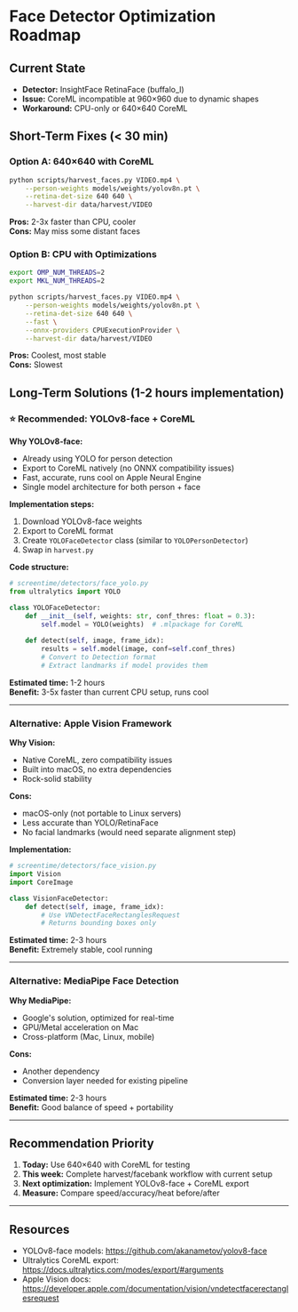 # Face Detector Optimization Roadmap

## Current State
- **Detector:** InsightFace RetinaFace (buffalo_l)
- **Issue:** CoreML incompatible at 960×960 due to dynamic shapes
- **Workaround:** CPU-only or 640×640 CoreML

## Short-Term Fixes (< 30 min)

### Option A: 640×640 with CoreML
```bash
python scripts/harvest_faces.py VIDEO.mp4 \
    --person-weights models/weights/yolov8n.pt \
    --retina-det-size 640 640 \
    --harvest-dir data/harvest/VIDEO
```
**Pros:** 2-3x faster than CPU, cooler  
**Cons:** May miss some distant faces

### Option B: CPU with Optimizations
```bash
export OMP_NUM_THREADS=2
export MKL_NUM_THREADS=2

python scripts/harvest_faces.py VIDEO.mp4 \
    --person-weights models/weights/yolov8n.pt \
    --retina-det-size 640 640 \
    --fast \
    --onnx-providers CPUExecutionProvider \
    --harvest-dir data/harvest/VIDEO
```
**Pros:** Coolest, most stable  
**Cons:** Slowest

## Long-Term Solutions (1-2 hours implementation)

### ⭐ Recommended: YOLOv8-face + CoreML

**Why YOLOv8-face:**
- Already using YOLO for person detection
- Export to CoreML natively (no ONNX compatibility issues)
- Fast, accurate, runs cool on Apple Neural Engine
- Single model architecture for both person + face

**Implementation steps:**
1. Download YOLOv8-face weights
2. Export to CoreML format
3. Create `YOLOFaceDetector` class (similar to `YOLOPersonDetector`)
4. Swap in `harvest.py`

**Code structure:**
```python
# screentime/detectors/face_yolo.py
from ultralytics import YOLO

class YOLOFaceDetector:
    def __init__(self, weights: str, conf_thres: float = 0.3):
        self.model = YOLO(weights)  # .mlpackage for CoreML
    
    def detect(self, image, frame_idx):
        results = self.model(image, conf=self.conf_thres)
        # Convert to Detection format
        # Extract landmarks if model provides them
```

**Estimated time:** 1-2 hours  
**Benefit:** 3-5x faster than current CPU setup, runs cool

---

### Alternative: Apple Vision Framework

**Why Vision:**
- Native CoreML, zero compatibility issues
- Built into macOS, no extra dependencies
- Rock-solid stability

**Cons:**
- macOS-only (not portable to Linux servers)
- Less accurate than YOLO/RetinaFace
- No facial landmarks (would need separate alignment step)

**Implementation:**
```python
# screentime/detectors/face_vision.py
import Vision
import CoreImage

class VisionFaceDetector:
    def detect(self, image, frame_idx):
        # Use VNDetectFaceRectanglesRequest
        # Returns bounding boxes only
```

**Estimated time:** 2-3 hours  
**Benefit:** Extremely stable, cool running

---

### Alternative: MediaPipe Face Detection

**Why MediaPipe:**
- Google's solution, optimized for real-time
- GPU/Metal acceleration on Mac
- Cross-platform (Mac, Linux, mobile)

**Cons:**
- Another dependency
- Conversion layer needed for existing pipeline

**Estimated time:** 2-3 hours  
**Benefit:** Good balance of speed + portability

---

## Recommendation Priority

1. **Today:** Use 640×640 with CoreML for testing
2. **This week:** Complete harvest/facebank workflow with current setup
3. **Next optimization:** Implement YOLOv8-face + CoreML export
4. **Measure:** Compare speed/accuracy/heat before/after

---

## Resources

- YOLOv8-face models: https://github.com/akanametov/yolov8-face
- Ultralytics CoreML export: https://docs.ultralytics.com/modes/export/#arguments
- Apple Vision docs: https://developer.apple.com/documentation/vision/vndetectfacerectanglesrequest
